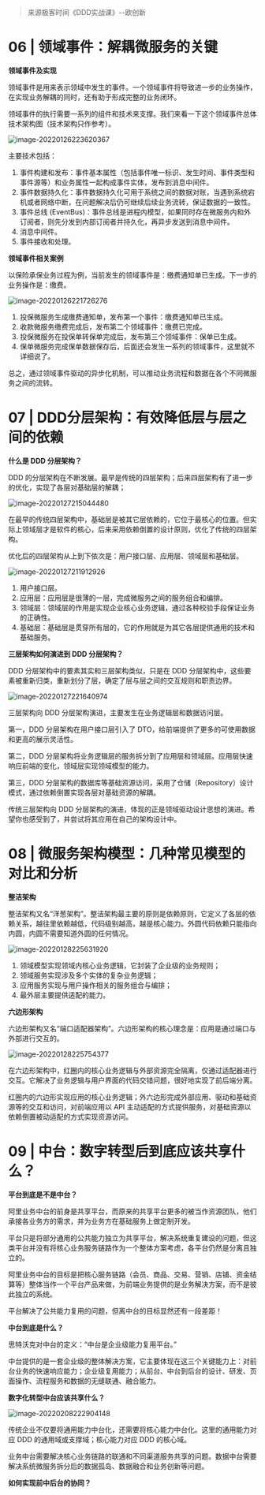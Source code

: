 > 来源极客时间《DDD实战课》--欧创新

# 06 | 领域事件：解耦微服务的关键

**领域事件及实现**

领域事件是用来表示领域中发生的事件。一个领域事件将导致进一步的业务操作，在实现业务解耦的同时，还有助于形成完整的业务闭环。

领域事件的执行需要一系列的组件和技术来支撑。我们来看一下这个领域事件总体技术架构图（技术架构只作参考）。

![image-20220126223620367](https://gitee.com/yanglu_u/img2022/raw/master/learn/20220126223620.png)

主要技术包括：

1. 事件构建和发布：事件基本属性（包括事件唯一标识、发生时间、事件类型和事件源等）和业务属性一起构成事件实体，发布到消息中间件。
2. 事件数据持久化：事件数据持久化可用于系统之间的数据对账，当遇到系统宕机或者网络中断，在问题解决后仍可继续后续业务流转，保证数据的一致性。
3. 事件总线 (EventBus)：事件总线是进程内模型，如果同时存在微服务内和外订阅者，则先分发到内部订阅者并持久化，再异步发送到消息中间件。
4. 消息中间件。
5. 事件接收和处理。

**领域事件相关案例**

以保险承保业务过程为例，当前发生的领域事件是：缴费通知单已生成。下一步的业务操作是：缴费。

![image-20220126221726276](https://gitee.com/yanglu_u/img2022/raw/master/learn/20220126221726.png)

1. 投保微服务生成缴费通知单，发布第一个事件：缴费通知单已生成。
2. 收款微服务缴费完成后，发布第二个领域事件：缴费已完成。
3. 投保微服务在投保单转保单完成后，发布第三个领域事件：保单已生成。
4. 保单微服务完成保单数据保存后，后面还会发生一系列的领域事件，这里就不详细说了。

总之，通过领域事件驱动的异步化机制，可以推动业务流程和数据在各个不同微服务之间的流转。

# 07 | DDD分层架构：有效降低层与层之间的依赖

**什么是 DDD 分层架构？**

DDD 的分层架构在不断发展。最早是传统的四层架构；后来四层架构有了进一步的优化，实现了各层对基础层的解耦；

![image-20220127215044480](https://gitee.com/yanglu_u/img2022/raw/master/learn/20220127215044.png)

在最早的传统四层架构中，基础层是被其它层依赖的，它位于最核心的位置。但实际上领域层才是软件的核心，后来采用依赖倒置的设计原则，优化了传统的四层架构。

优化后的四层架构从上到下依次是：用户接口层、应用层、领域层和基础层。

![image-20220127211912926](https://gitee.com/yanglu_u/img2022/raw/master/learn/20220127211913.png)

1. 用户接口层。
2. 应用层：应用层是很薄的一层，完成微服务之间的服务组合和编排。
3. 领域层：领域层的作用是实现企业核心业务逻辑，通过各种校验手段保证业务的正确性。
4. 基础层：基础层是贯穿所有层的，它的作用就是为其它各层提供通用的技术和基础服务。

**三层架构如何演进到 DDD 分层架构？**

DDD 分层架构中的要素其实和三层架构类似，只是在 DDD 分层架构中，这些要素被重新归类，重新划分了层，确定了层与层之间的交互规则和职责边界。

![image-20220127221640974](https://gitee.com/yanglu_u/img2022/raw/master/learn/20220127221641.png)

三层架构向 DDD 分层架构演进，主要发生在业务逻辑层和数据访问层。

第一，DDD 分层架构在用户接口层引入了 DTO，给前端提供了更多的可使用数据和更高的展示灵活性。

第二，DDD 分层架构将业务逻辑层的服务拆分到了应用层和领域层。应用层快速响应前端的变化，领域层实现领域模型的能力。

第三，DDD 分层架构的数据库等基础资源访问，采用了仓储（Repository）设计模式，通过依赖倒置实现各层对基础资源的解耦。

传统三层架构向 DDD 分层架构的演进，体现的正是领域驱动设计思想的演进。希望你也感受到了，并尝试将其应用在自己的架构设计中。

# 08 | 微服务架构模型：几种常见模型的对比和分析

**整洁架构**

整洁架构又名“洋葱架构”。整洁架构最主要的原则是依赖原则，它定义了各层的依赖关系，越往里依赖越低，代码级别越高，越是核心能力。外圆代码依赖只能指向内圆，内圆不需要知道外圆的任何情况。

![image-20220128225631920](https://gitee.com/yanglu_u/img2022/raw/master/learn/20220128225632.png)

1. 领域模型实现领域内核心业务逻辑，它封装了企业级的业务规则；
2. 领域服务实现涉及多个实体的复杂业务逻辑；
3. 应用服务实现与用户操作相关的服务组合与编排；
4. 最外层主要提供适配的能力。

**六边形架构**

六边形架构又名“端口适配器架构”。六边形架构的核心理念是：应用是通过端口与外部进行交互的。

![image-20220128225754377](https://gitee.com/yanglu_u/img2022/raw/master/learn/20220128225754.png)

在六边形架构中，红圈内的核心业务逻辑与外部资源完全隔离，仅通过适配器进行交互。它解决了业务逻辑与用户界面的代码交错问题，很好地实现了前后端分离。

红圈内的六边形实现应用的核心业务逻辑；外六边形完成外部应用、驱动和基础资源等的交互和访问，对前端应用以 API 主动适配的方式提供服务，对基础资源以依赖倒置被动适配的方式实现资源访问。

# 09 | 中台：数字转型后到底应该共享什么？

**平台到底是不是中台？**

阿里业务中台的前身是共享平台，而原来的共享平台更多的被当作资源团队，他们承接各业务方的需求，并为业务方在基础服务上做定制开发。

平台只是将部分通用的公共能力独立为共享平台，解决系统重复建设的问题，但这类平台并没有将核心业务服务链路作为一个整体方案考虑，各平台仍然是分离且独立的。

阿里业务中台的目标是把核心服务链路（会员、商品、交易、营销、店铺、资金结算等）整体当作一个平台产品来做，为前端业务提供的是业务解决方案，而不是彼此独立的系统。

平台解决了公共能力复用的问题，但离中台的目标显然还有一段差距！

**中台到底是什么？**

思特沃克对中台的定义：“中台是企业级能力复用平台。”

中台提供的是一套企业级的整体解决方案，它主要体现在这三个关键能力上：对前台业务的快速响应能力；企业级复用能力；从前台、中台到后台的设计、研发、页面操作、流程服务和数据的无缝联通、融合能力。

**数字化转型中台应该共享什么？**

![image-20220208222904148](https://gitee.com/yanglu_u/img2022/raw/master/learn/20220208222904.png)

传统企业不仅要将通用能力中台化，还需要将核心能力中台化。这里的通用能力对应 DDD 的通用域或支撑域；核心能力对应 DDD 的核心域。

业务中台需要解决核心业务链路的联通和不同渠道服务共享的问题。数据中台需要解决系统微服务拆分后的数据孤岛、数据融合和业务创新等问题。

**如何实现前中后台的协同？**









